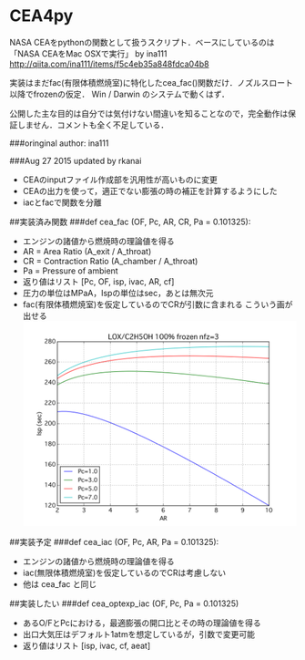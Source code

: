 # CEA4py
NASA CEAをpythonの関数として扱うスクリプト．ベースにしているのは
「NASA CEAをMac OSXで実行」 by ina111
http://qiita.com/ina111/items/f5c4eb35a848fdca04b8

実装はまだfac(有限体積燃焼室)に特化したcea_fac()関数だけ．ノズルスロート以降でfrozenの仮定．
Win / Darwin のシステムで動くはず．

公開した主な目的は自分では気付けない間違いを知ることなので，完全動作は保証しません．コメントも全く不足している．


###oringinal author: ina111

###Aug 27 2015 updated by rkanai
 - CEAのinputファイル作成部を汎用性が高いものに変更
 - CEAの出力を使って，適正でない膨張の時の補正を計算するようにした
 - iacとfacで関数を分離

##実装済み関数
###def cea_fac (OF, Pc, AR, CR, Pa = 0.101325):
 - エンジンの諸値から燃焼時の理論値を得る
 - AR = Area Ratio (A_exit / A_throat)
 - CR = Contraction Ratio (A_chamber / A_throat)
 - Pa = Pressure of ambient
 - 返り値はリスト [Pc, OF, isp, ivac, AR, cf]
 - 圧力の単位はMPaA，Ispの単位はsec，あとは無次元
 - fac(有限体積燃焼室)を仮定しているのでCRが引数に含まれる
こういう画が出せる
![こういうのが作れる](ceatest_IspvsAR.png)

##実装予定
###def cea_iac (OF, Pc, AR, Pa = 0.101325):
 - エンジンの諸値から燃焼時の理論値を得る
 - iac(無限体積燃焼室)を仮定しているのでCRは考慮しない
 - 他は cea_fac と同じ

##実装したい
###def cea_optexp_iac (OF, Pc, Pa = 0.101325)
 - あるO/FとPcにおける，最適膨張の開口比とその時の理論値を得る
 - 出口大気圧はデフォルト1atmを想定しているが，引数で変更可能
 - 返り値はリスト [isp, ivac, cf, aeat]
